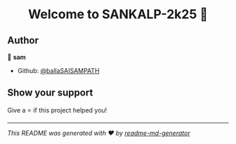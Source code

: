 <h1 align="center">Welcome to SANKALP-2k25 👋</h1>
<p>
</p>

## Author

👤 **sam**

* Github: [@ballaSAISAMPATH](https://github.com/ballaSAISAMPATH)

## Show your support

Give a ⭐️ if this project helped you!

***
_This README was generated with ❤️ by [readme-md-generator](https://github.com/kefranabg/readme-md-generator)_